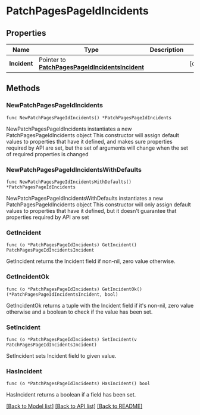# PatchPagesPageIdIncidents

## Properties

Name | Type | Description | Notes
------------ | ------------- | ------------- | -------------
**Incident** | Pointer to [**PatchPagesPageIdIncidentsIncident**](patchPagesPageIdIncidents_incident.md) |  | [optional] 

## Methods

### NewPatchPagesPageIdIncidents

`func NewPatchPagesPageIdIncidents() *PatchPagesPageIdIncidents`

NewPatchPagesPageIdIncidents instantiates a new PatchPagesPageIdIncidents object
This constructor will assign default values to properties that have it defined,
and makes sure properties required by API are set, but the set of arguments
will change when the set of required properties is changed

### NewPatchPagesPageIdIncidentsWithDefaults

`func NewPatchPagesPageIdIncidentsWithDefaults() *PatchPagesPageIdIncidents`

NewPatchPagesPageIdIncidentsWithDefaults instantiates a new PatchPagesPageIdIncidents object
This constructor will only assign default values to properties that have it defined,
but it doesn't guarantee that properties required by API are set

### GetIncident

`func (o *PatchPagesPageIdIncidents) GetIncident() PatchPagesPageIdIncidentsIncident`

GetIncident returns the Incident field if non-nil, zero value otherwise.

### GetIncidentOk

`func (o *PatchPagesPageIdIncidents) GetIncidentOk() (*PatchPagesPageIdIncidentsIncident, bool)`

GetIncidentOk returns a tuple with the Incident field if it's non-nil, zero value otherwise
and a boolean to check if the value has been set.

### SetIncident

`func (o *PatchPagesPageIdIncidents) SetIncident(v PatchPagesPageIdIncidentsIncident)`

SetIncident sets Incident field to given value.

### HasIncident

`func (o *PatchPagesPageIdIncidents) HasIncident() bool`

HasIncident returns a boolean if a field has been set.


[[Back to Model list]](../README.md#documentation-for-models) [[Back to API list]](../README.md#documentation-for-api-endpoints) [[Back to README]](../README.md)


